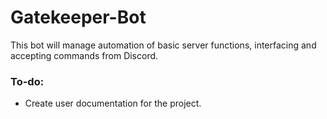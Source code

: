 # Gatekeeper-Bot

This bot will manage automation of basic server functions, interfacing and accepting commands from Discord.

### To-do: 
- Create user documentation for the project.
